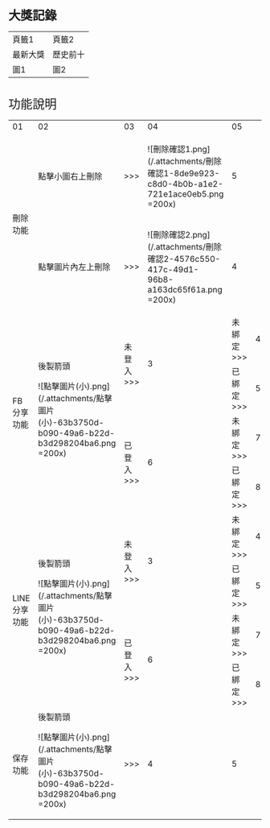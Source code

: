 <font size="5"><b>大獎記錄</b></font>
<table>
    <tr>
        <td>頁籤1</td> 
        <td>頁籤2</td>
   </tr>
    <tr>
        <td>最新大獎</td> 
        <td>歷史前十</td> 
   </tr>
    <tr>
        <td>圖1</td> 
        <td>圖2</td> 
   </tr>
</table>
<br>
<font size="5">功能說明</font>
<table>
    <tr>
        <td>01</td> 
        <td>02</td> 
        <td>03</td> 
        <td>04</td> 
        <td>05</td> 
   </tr>
    <tr>
        <td rowspan="2">刪除功能</td> 
        <td>點擊小圖右上刪除</td> 
        <td>>>></td> 
        <td>

![刪除確認1.png](/.attachments/刪除確認1-8de9e923-c8d0-4b0b-a1e2-721e1ace0eb5.png =200x)
</td> 
        <td>5</td> 
   </tr>
    <tr>
        <td>點擊圖片內左上刪除</td> 
        <td>>>></td> 
        <td>

![刪除確認2.png](/.attachments/刪除確認2-4576c550-417c-49d1-96b8-a163dc65f61a.png =200x)
</td> 
        <td>4</td> 
   </tr>
    <tr>
        <td rowspan="4">FB分享功能</td> 
        <td rowspan="4">後製箭頭

![點擊圖片(小).png](/.attachments/點擊圖片(小)-63b3750d-b090-49a6-b22d-b3d298204ba6.png =200x)
</td> 
        <td rowspan="2">未登入<br>>>></td> 
        <td rowspan="2">3</td> 
        <td>未綁定<br>>>></td>
        <td>4</td>  
   </tr>
    <tr>
        <td>已綁定<br>>>></td> 
        <td>5</td> 
   </tr>
    <tr>
        <td rowspan="2">已登入<br>>>></td> 
        <td rowspan="2">6</td> 
        <td>未綁定<br>>>></td>
        <td>7</td>  
   </tr>
    <tr>
        <td>已綁定<br>>>></td> 
        <td>8</td>  
   </tr>
    <tr>
        <td rowspan="4">LINE分享功能</td> 
        <td rowspan="4">後製箭頭

![點擊圖片(小).png](/.attachments/點擊圖片(小)-63b3750d-b090-49a6-b22d-b3d298204ba6.png =200x)
</td> 
        <td rowspan="2">未登入<br>>>></td> 
        <td rowspan="2">3</td> 
        <td>未綁定<br>>>></td>
        <td>4</td>  
   </tr>
    <tr>
        <td>已綁定<br>>>></td> 
        <td>5</td> 
   </tr>
    <tr>
        <td rowspan="2">已登入<br>>>></td> 
        <td rowspan="2">6</td> 
        <td>未綁定<br>>>></td>
        <td>7</td>  
   </tr>
    <tr>
        <td>已綁定<br>>>></td> 
        <td>8</td>  
   </tr>
    <tr>
        <td>保存功能</td> 
          <td>後製箭頭

![點擊圖片(小).png](/.attachments/點擊圖片(小)-63b3750d-b090-49a6-b22d-b3d298204ba6.png =200x)
</td> 
        <td>>>></td> 
        <td>4</td> 
        <td>5</td> 
   </tr>
</table>